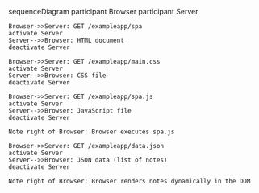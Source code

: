 sequenceDiagram
    participant Browser
    participant Server

    Browser->>Server: GET /exampleapp/spa
    activate Server
    Server-->>Browser: HTML document
    deactivate Server

    Browser->>Server: GET /exampleapp/main.css
    activate Server
    Server-->>Browser: CSS file
    deactivate Server

    Browser->>Server: GET /exampleapp/spa.js
    activate Server
    Server-->>Browser: JavaScript file
    deactivate Server

    Note right of Browser: Browser executes spa.js

    Browser->>Server: GET /exampleapp/data.json
    activate Server
    Server-->>Browser: JSON data (list of notes)
    deactivate Server

    Note right of Browser: Browser renders notes dynamically in the DOM
